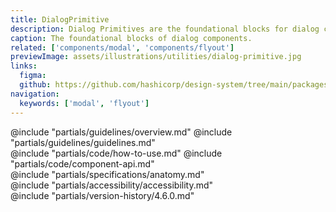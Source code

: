 ```yaml
---
title: DialogPrimitive
description: Dialog Primitives are the foundational blocks for dialog components such as modals, flyouts, and similar dialog-based components.
caption: The foundational blocks of dialog components.
related: ['components/modal', 'components/flyout']
previewImage: assets/illustrations/utilities/dialog-primitive.jpg
links:
  figma:
  github: https://github.com/hashicorp/design-system/tree/main/packages/components/addon/components/hds/dialog-primitive
navigation:
  keywords: ['modal', 'flyout']
---
```


<section data-tab="Guidelines">
  @include "partials/guidelines/overview.md"
  @include "partials/guidelines/guidelines.md"
</section>

<section data-tab="Code">
  @include "partials/code/how-to-use.md"
  @include "partials/code/component-api.md"
</section>

<section data-tab="Specifications">
  @include "partials/specifications/anatomy.md"
</section>

<section data-tab="Accessibility">
  @include "partials/accessibility/accessibility.md"
</section>

<section data-tab="Version history">
  @include "partials/version-history/4.6.0.md"
</section>
